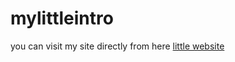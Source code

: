 # mylittleintro
you can visit my site directly from here
[little website](https://aanchal1114.github.io/mylittleintro/)
